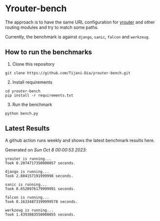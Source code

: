 # Yrouter-bench

The approach is to have the same URL configuration for [yrouter](https://github.com/Tijani-Dia/yrouter) and other routing modules and try to match some paths.

Currently, the benchmark is against `django`, `sanic`, `falcon` and `werkzeug`.

## How to run the benchmarks

1. Clone this repository

```shell
git clone https://github.com/Tijani-Dia/yrouter-bench.git
```

2. Install requirements

```shell
cd yrouter-bench
pip install -r requirements.txt
```

3. Run the benchmark

```shell
python bench.py
```

## Latest Results

A github action runs weekly and shows the latest benchmark results here.

Generated on *Sun Oct  8 00:00:53 2023*:

```shell
yrouter is running...
Took 0.2074717350000057 seconds.

django is running...
Took 2.804157191999998 seconds.

sanic is running...
Took 0.6520976179999991 seconds.

falcon is running...
Took 0.16334873199999578 seconds.

werkzeug is running...
Took 1.4393883550000055 seconds.

```
